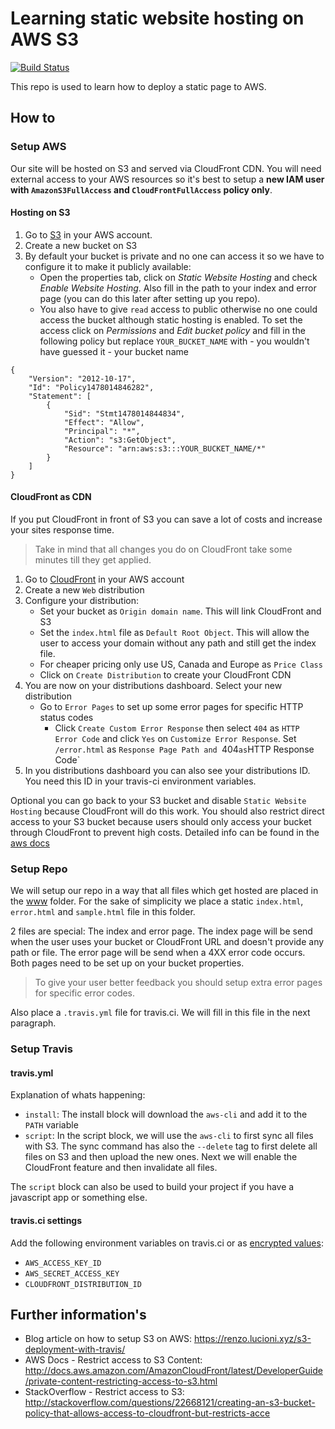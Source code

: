 # Learning static website hosting on AWS S3

[![Build Status](https://img.shields.io/travis/feedm3/learning-static-website-hosting-on-aws-s3.svg?style=flat-square)](https://travis-ci.org/feedm3/learning-static-website-hosting-on-aws-s3)

This repo is used to learn how to deploy a static page to AWS.

## How to

### Setup AWS

Our site will be hosted on S3 and served via CloudFront CDN. You will need external access to your AWS resources so
it's best to setup a __new IAM user with `AmazonS3FullAccess` and `CloudFrontFullAccess` policy only__.

#### Hosting on S3

1. Go to [S3](https://console.aws.amazon.com/s3/home) in your AWS account.
2. Create a new bucket on S3
3. By default your bucket is private and no one can access it so we have to configure it to make it publicly available:
    - Open the properties tab, click on _Static Website Hosting_ and check _Enable Website Hosting_. Also fill in the path
     to your index and error page (you can do this later after setting up you repo).
    - You also have to give `read` access to public otherwise no one could access the bucket although static hosting 
    is enabled. To set the access click on _Permissions_ and _Edit bucket policy_ and fill in the following policy but
    replace `YOUR_BUCKET_NAME` with - you wouldn't have guessed it - your bucket name
   
```
{
	"Version": "2012-10-17",
	"Id": "Policy1478014846282",
	"Statement": [
		{
			"Sid": "Stmt1478014844834",
			"Effect": "Allow",
			"Principal": "*",
			"Action": "s3:GetObject",
			"Resource": "arn:aws:s3:::YOUR_BUCKET_NAME/*"
		}
	]
}
``` 

#### CloudFront as CDN

If you put CloudFront in front of S3 you can save a lot of costs and increase your sites response time. 

> Take in mind that all changes you do on CloudFront take some minutes till they get applied.

1. Go to [CloudFront](https://console.aws.amazon.com/cloudfront/home) in your AWS account
2. Create a new `Web` distribution
3. Configure your distribution:
    - Set your bucket as `Origin domain name`. This will link CloudFront and S3
    - Set the `index.html` file as `Default Root Object`. This will allow the user to access your domain without any path
    and still get the index file.
    - For cheaper pricing only use US, Canada and Europe as `Price Class`
    - Click on `Create Distribution` to create your CloudFront CDN
4. You are now on your distributions dashboard. Select your new distribution
    - Go to `Error Pages` to set up some error pages for specific HTTP status codes
        - Click `Create Custom Error Response` then select `404` as `HTTP Error Code` and click `Yes` on
        `Customize Error Response`. Set `/error.html` as `Response Page Path and `404` as `HTTP Response Code`
5. In you distributions dashboard you can also see your distributions ID. You need this ID in your travis-ci 
environment variables.

Optional you can go back to your S3 bucket and disable `Static Website Hosting` because CloudFront will do this work.
You should also restrict direct access to your S3 bucket because users should only access your bucket through 
CloudFront to prevent high costs. Detailed info can be found in the [aws docs](http://docs.aws.amazon.com/AmazonCloudFront/latest/DeveloperGuide/private-content-restricting-access-to-s3.html)

### Setup Repo

We will setup our repo in a way that all files which get hosted are placed in the [www](www) folder. For the sake of 
simplicity we place a static `index.html`, `error.html` and `sample.html` file in this folder.

2 files are special: The index and error page. The index page will be send when the user uses your bucket or CloudFront
URL and doesn't provide any path or file. The error page will be send when a 4XX error code occurs. Both pages need to be
set up on your bucket properties.

> To give your user better feedback you should setup extra error pages for specific error codes.

Also place a `.travis.yml` file for travis.ci. We will fill in this file in the next paragraph.

### Setup Travis

#### travis.yml

Explanation of whats happening:

- `install`: The install block will download the `aws-cli` and add it to the `PATH` variable
- `script`: In the script block, we will use the `aws-cli` to first sync all files with S3. The sync command has also
the `--delete` tag to first delete all files on S3 and then upload the new ones. Next we will enable the CloudFront
feature and then invalidate all files. 

The `script` block can also be used to build your project if you have a javascript app or something else.

#### travis.ci settings

Add the following environment variables on travis.ci or as 
[encrypted values](https://docs.travis-ci.com/user/environment-variables/#Defining-encrypted-variables-in-.travis.yml):

- `AWS_ACCESS_KEY_ID`
- `AWS_SECRET_ACCESS_KEY`
- `CLOUDFRONT_DISTRIBUTION_ID`

## Further information's

- Blog article on how to setup S3 on AWS: https://renzo.lucioni.xyz/s3-deployment-with-travis/
- AWS Docs - Restrict access to S3 Content: http://docs.aws.amazon.com/AmazonCloudFront/latest/DeveloperGuide/private-content-restricting-access-to-s3.html
- StackOverflow - Restrict access to S3: http://stackoverflow.com/questions/22668121/creating-an-s3-bucket-policy-that-allows-access-to-cloudfront-but-restricts-acce